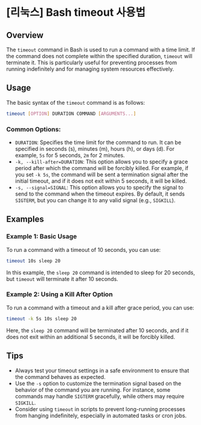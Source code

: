 # [리눅스] Bash timeout 사용법

## Overview
The `timeout` command in Bash is used to run a command with a time limit. If the command does not complete within the specified duration, `timeout` will terminate it. This is particularly useful for preventing processes from running indefinitely and for managing system resources effectively.

## Usage
The basic syntax of the `timeout` command is as follows:

```bash
timeout [OPTION] DURATION COMMAND [ARGUMENTS...]
```

### Common Options:
- `DURATION`: Specifies the time limit for the command to run. It can be specified in seconds (s), minutes (m), hours (h), or days (d). For example, `5s` for 5 seconds, `2m` for 2 minutes.
- `-k, --kill-after=DURATION`: This option allows you to specify a grace period after which the command will be forcibly killed. For example, if you set `-k 5s`, the command will be sent a termination signal after the initial timeout, and if it does not exit within 5 seconds, it will be killed.
- `-s, --signal=SIGNAL`: This option allows you to specify the signal to send to the command when the timeout expires. By default, it sends `SIGTERM`, but you can change it to any valid signal (e.g., `SIGKILL`).

## Examples

### Example 1: Basic Usage
To run a command with a timeout of 10 seconds, you can use:

```bash
timeout 10s sleep 20
```
In this example, the `sleep 20` command is intended to sleep for 20 seconds, but `timeout` will terminate it after 10 seconds.

### Example 2: Using a Kill After Option
To run a command with a timeout and a kill after grace period, you can use:

```bash
timeout -k 5s 10s sleep 20
```
Here, the `sleep 20` command will be terminated after 10 seconds, and if it does not exit within an additional 5 seconds, it will be forcibly killed.

## Tips
- Always test your timeout settings in a safe environment to ensure that the command behaves as expected.
- Use the `-s` option to customize the termination signal based on the behavior of the command you are running. For instance, some commands may handle `SIGTERM` gracefully, while others may require `SIGKILL`.
- Consider using `timeout` in scripts to prevent long-running processes from hanging indefinitely, especially in automated tasks or cron jobs.
